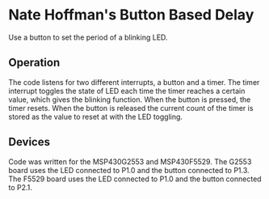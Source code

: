 # Nate Hoffman's Button Based Delay

Use a button to set the period of a blinking LED.

## Operation

The code listens for two different interrupts, a button and a timer. The timer interrupt toggles the state of LED each time the timer reaches a certain value, which gives the blinking function. When the button is pressed, the timer resets. When the button is released the current count of the timer is stored as the value to reset at with the LED toggling.

## Devices

Code was written for the MSP430G2553 and MSP430F5529. The G2553 board uses the LED connected to P1.0 and the button connected to P1.3. The F5529 board uses the LED connected to P1.0 and the button connected to P2.1.
